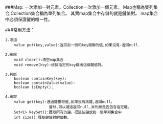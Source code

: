 ###Map: 一次添加一對元素。Collection一次添加一個元素。
    Map也稱為雙列集合,Collection集合稱為單列集合。
    其實map集合中存儲的就是鍵值對。
    map集合中必須保證鍵的唯一性。
    
###常用方法：
```
1.添加
    value put(key,value):返回前一個和key關聯的值,如果沒有~返回null.

2.刪除
    void clear():清空map集合
    void remove(key):根據指定的key翻出這個鍵值對。

3.判斷
    boolean containKey(key):
    boolean containValue(value):
    boolean isEmpty();

4.獲取
    value get(key):通過鍵獲取值,如果沒有該鍵,返回null。
                    當然,可以通過返回null,來判斷是否包含指定鍵。
    Set<E> keySet():獲取所有的鍵，把這些鍵放到一個單列集合中
    int size():獲取鍵值對的個數。
```
